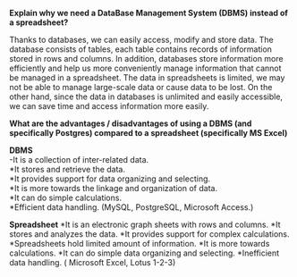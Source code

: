 **Explain why we need a DataBase Management System (DBMS) instead of a spreadsheet?**

  Thanks to databases, we can easily access, modify and store data. The database consists of tables, each table contains records of information stored in rows and columns. 
 In addition, databases store information more efficiently and help us more conveniently manage information that cannot be managed in a spreadsheet. 
 The data in spreadsheets is limited, we may not be able to manage large-scale data or cause data to be lost.
 On the other hand, since the data in databases is unlimited and easily accessible, we can save time and access information more easily.
 
 
 **What are the advantages / disadvantages of using a DBMS (and specifically Postgres) compared to a spreadsheet (specifically MS Excel)**
      
 **DBMS**                                                   
 -It is a collection of inter-related data.                            
 *It stores and retrieve the data.                                     
 *It provides support for data organizing and selecting.               
 *It is more towards the linkage and organization of data.             
 *It can do simple calculations.                                       
 *Efficient data handling. (MySQL, PostgreSQL, Microsoft Access.)     


**Spreadsheet**
  *It is an electronic graph sheets with rows and columns.
  *It stores and analyzes the data.
  *It provides support for complex calculations.
  *Spreadsheets hold limited amount of information.
  *It is more towards calculations.
  *It can do simple data organizing and selecting.
  *Inefficient data handling. ( Microsoft Excel, Lotus 1-2-3)










